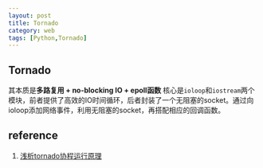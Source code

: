 ```yaml
---
layout: post
title: Tornado 
category: web
tags: [Python,Tornado]
---
```

## Tornado 
其本质是**多路复用 + no-blocking IO + epoll函数**
核心是`ioloop`和`iostream`两个模块，前者提供了高效的IO时间循环，后者封装了一个无阻塞的socket。通过向ioloop添加网络事件，利用无阻塞的socket，再搭配相应的回调函数。

## reference
1. [浅析tornado协程运行原理](https://segmentfault.com/a/1190000004373224)
